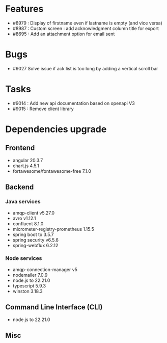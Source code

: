 
# Features

- #8979 : Display of firstname even if lastname is empty (and vice versa)
- #8987 : Custom screen : add acknowledgment column title for export
- #8695 : Add an attachment option for email sent

# Bugs

- #9027 Solve issue if ack list is too long by adding a vertical scroll bar

# Tasks

- #9014 : Add new api documentation based on openapi V3
- #9015 : Remove client library


  
# Dependencies upgrade

## Frontend

- angular 20.3.7
- chart.js 4.5.1
- fortawesome/fontawesome-free 7.1.0

## Backend 


### Java services 
- amqp-client v5.27.0
- avro v1.12.1
- confluent 8.1.0
- micrometer-registry-prometheus 1.15.5
- spring boot to 3.5.7
- spring security v6.5.6
- spring-webflux 6.2.12

  
### Node services

- amqp-connection-manager v5
- nodemailer 7.0.9
- node.js to 22.21.0 
- typescript 5.9.3
- winston 3.18.3


## Command Line Interface (CLI)

- node.js to 22.21.0 

## Misc





